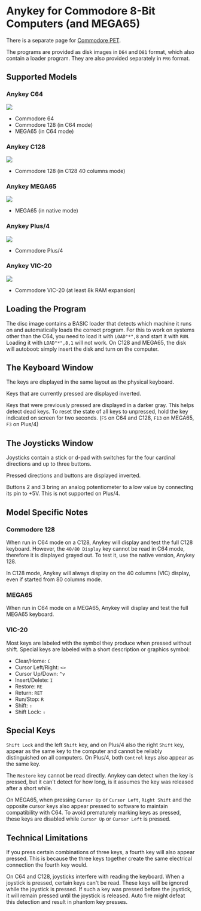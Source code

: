# Anykey for Commodore 8-Bit Computers (and MEGA65)

There is a separate page for [Commodore PET](Commodore%20PET.md).

The programs are provided as disk images in `D64` and `D81` format, which also contain a loader program. They are also provided separately in `PRG` format.

## Supported Models

### Anykey C64
![](Anykey%20C64.png)
- Commodore 64
- Commodore 128 (in C64 mode)
- MEGA65 (in C64 mode)

### Anykey C128
![](Anykey%20C128.png)
- Commodore 128 (in C128 40 columns mode)

### Anykey MEGA65
![](Anykey%20MEGA65.png)
- MEGA65 (in native mode)
  
### Anykey Plus/4
![](Anykey%20Plus-4.png)
- Commodore Plus/4

### Anykey VIC-20
![](Anykey%20VIC-20.png)
- Commodore VIC-20 (at least 8k RAM expansion)

## Loading the Program

The disc image contains a BASIC loader that detects which machine it runs on and automatically loads the correct program. For this to work on systems other than the C64, you need to load it with `LOAD"*",8` and start it with `RUN`. Loading it with `LOAD"*",8,1` will not work. On C128 and MEGA65, the disk will autoboot: simply insert the disk and turn on the computer.


## The Keyboard Window

The keys are displayed in the same layout as the physical keyboard.

Keys that are currently pressed are displayed inverted.

Keys that were previously pressed are displayed in a darker gray. This helps detect dead keys. To reset the state of all keys to unpressed, hold the key indicated on screen for two seconds. (`F5` on C64 and C128, `F13` on MEGA65, `F3` on Plus/4)


## The Joysticks Window

Joysticks contain a stick or d-pad with switches for the four cardinal directions and up to three buttons.

Pressed directions and buttons are displayed inverted.

Buttons 2 and 3 bring an analog potentiometer to a low value by connecting its pin to +5V. This is not supported on Plus/4.


## Model Specific Notes

### Commodore 128

When run in C64 mode on a C128, Anykey will display and test the full C128 keyboard. However, the `40/80 Display` key cannot be read in C64 mode, therefore it is displayed grayed out. To test it, use the native version, Anykey 128.

In C128 mode, Anykey will always display on the 40 columns (VIC) display, even if started from 80 columns mode.


### MEGA65

When run in C64 mode on a MEGA65, Anykey will display and test the full MEGA65 keyboard.


### VIC-20

Most keys are labeled with the symbol they produce when pressed without shift. Special keys are labeled with a short description or graphics symbol:

- Clear/Home: `C`
- Cursor Left/Right: `<>`
- Cursor Up/Down: `^v`
- Insert/Delete: `I`
- Restore: `RE`
- Return: `RET`
- Run/Stop: `R`
- Shift: `⇧`
- Shift Lock: `⇪`


## Special Keys

`Shift Lock` and the left `Shift` key, and on Plus/4 also the right `Shift` key, appear as the same key to the computer and cannot be reliably distinguished on all computers. On Plus/4, both `Control` keys also appear as the same key.

The `Restore` key cannot be read directly. Anykey can detect when the key is pressed, but it can't detect for how long, is it assumes the key was released after a short while.

On MEGA65, when pressing `Cursor Up` or `Cursor Left`, `Right Shift` and the opposite cursor keys also appear pressed to software to maintain compatibility with C64. To avoid prematurely marking keys as pressed, these keys are disabled while `Cursor Up` or `Cursor Left` is pressed. 


## Technical Limitations

If you press certain combinations of three keys, a fourth key will also appear pressed. This is because the three keys together create the same electrical connection the fourth key would.

On C64 and C128, joysticks interfere with reading the keyboard. When a joystick is pressed, certain keys can't be read. These keys will be ignored while the joystick is pressed. If such a key was pressed before the joystick, it will remain pressed until the joystick is released. Auto fire might defeat this detection and result in phantom key presses.          
